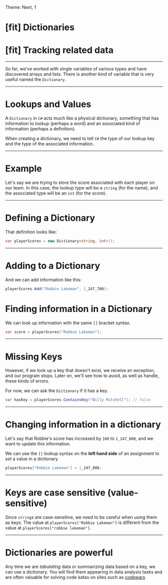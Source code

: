 Theme: Next, 1

# [fit] Dictionaries

# [fit] Tracking related data

---

So far, we've worked with single variables of various types and have discovered arrays and lists. There is another kind of variable that is very useful named the `Dictionary`.

---

# Lookups and Values

A `Dictionary` in `C#` acts much like a physical dictionary, something that has information to lookup (perhaps a word) and an associated kind of information (perhaps a definition).

When creating a dictionary, we need to tell `C#` the type of our lookup key and the type of the associated information.

---

# Example

Let's say we are trying to store the score associated with each player on our team. In this case, the lookup type will be a `string` (for the name), and the associated type will be an `int` (for the score).

---

# Defining a Dictionary

That definition looks like:

```csharp
var playerScores = new Dictionary<string, int>();
```

---

# Adding to a Dictionary

And we can add information like this:

```csharp
playerScores.Add("Robbie Lakeman", 1_247_700);
```

# Finding information in a Dictionary

We can look up information with the same `[]` bracket syntax.

```csharp
var score = playerScores["Robbie Lakeman"];
```

---

# Missing Keys

However, if we look up a key that doesn't exist, we receive an exception, and our
program stops. Later on, we'll see how to avoid, as well as handle, these kinds
of errors.

For now, we can ask the `Dictionary` if it has a key.

```csharp
var hasKey = playerScores.ContainsKey("Billy Mitchell"); // false
```

---

# Changing information in a dictionary

Let's say that Robbie's score has increased by `100` to `1_247_800`, and we want to update this information.

We can use the `[]` lookup syntax on the **left hand side** of an assignment to _set_ a value in a dictionary.

```csharp
playerScores["Robbie Lakeman"] = 1_247_800;
```

---

# Keys are case sensitive (value-sensitive)

Since `string`s are case-sensitive, we need to be careful when using them as keys.
The value at `playerScores["Robbie Lakeman"]` is different from the value at
`playerScores["robbie lakeman"]`.

---

# Dictionaries are powerful

Any time we are _tabulating_ data or summarizing data based on a key, we can use a dictionary. You will find them appearing in data analysis tasks and are often valuable for solving code katas on sites such as [codewars](https://codewars.com)
